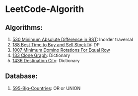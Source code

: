 # LeetCode-Algorith

## Algorithms:

1. [530 Minimum Absolute Difference in BST](https://github.com/hellomrsun/LeetCode-Algorithms/tree/main/Algorithms/530-Minimum-Absolute-Difference-in-BST): Inorder traversal
2. [188 Best Time to Buy and Sell Stock IV](https://github.com/hellomrsun/LeetCode-Algorithms/tree/main/Algorithms/188-Best-Time-to-Buy-and-Sell-Stock-IV): DP
3. [1007 Minimum Domino Rotations For Equal Row](https://github.com/hellomrsun/LeetCode-Algorithms/tree/main/Algorithms/1007-Minimum-Domino-Rotations-For-Equal-Row)
4. [133 Clone Graph](https://github.com/hellomrsun/LeetCode-Algorithms/tree/main/Algorithms/133-Clone-Graph): Dictionary
5. [1436 Destination City](https://github.com/hellomrsun/LeetCode-Algorithms/tree/main/Algorithms/1436-Destination-City): Dictionary


## Database:

1. [595-Big-Countries](https://github.com/hellomrsun/LeetCode-Algorithms/tree/main/Database/595-Big-Countries): OR or UNION